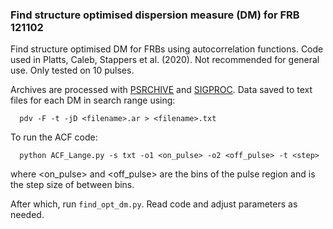 ### Find structure optimised dispersion measure (DM) for FRB 121102
 Find structure optimised DM for FRBs using autocorrelation functions. Code used in Platts, Caleb, Stappers et al. (2020).
 Not recommended for general use. Only tested on 10 pulses.
 
 Archives are processed with [PSRCHIVE](http://psrchive.sourceforge.net/) and [SIGPROC](https://github.com/SixByNine/sigproc). Data saved to text files for each DM in search range using:
 
      pdv -F -t -jD <filename>.ar > <filename>.txt
 
 To run the ACF code:
      
      python ACF_Lange.py -s txt -o1 <on_pulse> -o2 <off_pulse> -t <step>
      
 where <on_pulse> and <off_pulse> are the bins of the pulse region and <step> is the step size of between bins.

 After which, run `find_opt_dm.py`. Read code and adjust parameters as needed.
 
 
